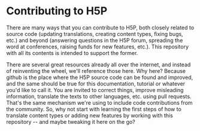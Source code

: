 # Contributing to H5P
There are many ways that you can contribute to H5P, both closely related to source code (updating translations, creating content types, fixing bugs, etc.) and beyond (answering questions in the H5P forum, spreading the word at conferences, raising funds for new features, etc.). This repository with all its contents is intended to support the former.

There are several great resources already all over the internet, and instead of reinventing the wheel, we'll reference those here. Why here? Because github is the place where the H5P source code can be found and improved, and the same should be true for this documentation, tutorial or whatever you'd like to call it. You are invited to correct things, improve misleading information, translate the texts to other languages, etc. using pull requests. That's the same mechanism we're using to include code contributions from the community. So, why not start with learning the first steps of how to translate content types or adding new features by working with this repository -- and maybe tweaking it here on the go?
